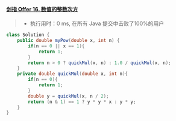 #### [剑指 Offer 16. 数值的整数次方](https://leetcode-cn.com/problems/shu-zhi-de-zheng-shu-ci-fang-lcof/)

> - 执行用时：0 ms, 在所有 Java 提交中击败了100%的用户

```java
class Solution {
    public double myPow(double x, int n) {
        if(n == 0 || x == 1){
            return 1;
        }
        return n > 0 ? quickMul(x, n) : 1.0 / quickMul(x, n);
    }
    private double quickMul(double x, int n){
        if(n == 0){
            return 1;
        }
        double y = quickMul(x, n / 2);
        return (n & 1) == 1 ? y * y * x : y * y;
    }
}
```

